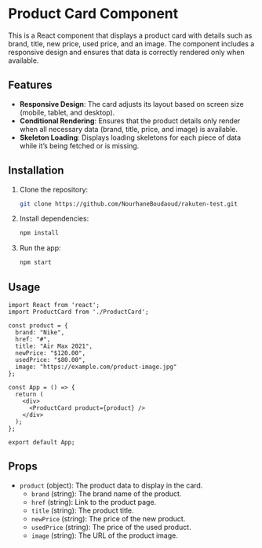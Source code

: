 # Product Card Component

This is a React component that displays a product card with details such as brand, title, new price, used price, and an image. The component includes a responsive design and ensures that data is correctly rendered only when available.

## Features
- **Responsive Design**: The card adjusts its layout based on screen size (mobile, tablet, and desktop).
- **Conditional Rendering**: Ensures that the product details only render when all necessary data (brand, title, price, and image) is available.
- **Skeleton Loading**: Displays loading skeletons for each piece of data while it’s being fetched or is missing.

## Installation

1. Clone the repository:
   ```bash
   git clone https://github.com/NourhaneBoudaoud/rakuten-test.git
   ```

2. Install dependencies:
   ```bash
   npm install
   ```

3. Run the app:
   ```bash
   npm start
   ```

## Usage

```tsx
import React from 'react';
import ProductCard from './ProductCard';

const product = {
  brand: "Nike",
  href: "#",
  title: "Air Max 2021",
  newPrice: "$120.00",
  usedPrice: "$80.00",
  image: "https://example.com/product-image.jpg"
};

const App = () => {
  return (
    <div>
      <ProductCard product={product} />
    </div>
  );
};

export default App;
```

## Props

- `product` (object): The product data to display in the card.
  - `brand` (string): The brand name of the product.
  - `href` (string): Link to the product page.
  - `title` (string): The product title.
  - `newPrice` (string): The price of the new product.
  - `usedPrice` (string): The price of the used product.
  - `image` (string): The URL of the product image.
